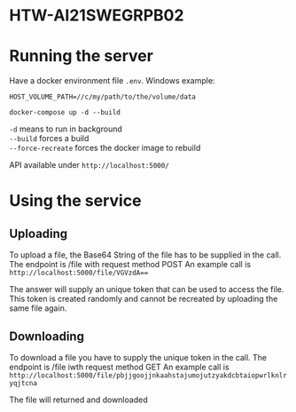# HTW-AI21SWEGRPB02

# Running the server
Have a docker environment file `.env`. Windows example:

    HOST_VOLUME_PATH=//c/my/path/to/the/volume/data


`docker-compose up -d --build`

`-d` means to run in background  
`--build` forces a build  
`--force-recreate` forces the docker image to rebuild

API available under `http://localhost:5000/` 

# Using the service

## Uploading

To upload a file, the Base64 String of the file has to be supplied in the call.
The endpoint is /file with request method POST
An example call is `http://localhost:5000/file/VGVzdA==`

The answer will supply an unique token that can be used to access the file. This token is created randomly and cannot be recreated by uploading the same file again.

## Downloading

To download a file you have to supply the unique token in the call.
The endpoint is /file iwth request method GET
An example call is `http://localhost:5000/file/pbjjgoojjnkaahstajumojutzyakdcbtaiopwrlknlryqjtcna`

The file will returned and downloaded